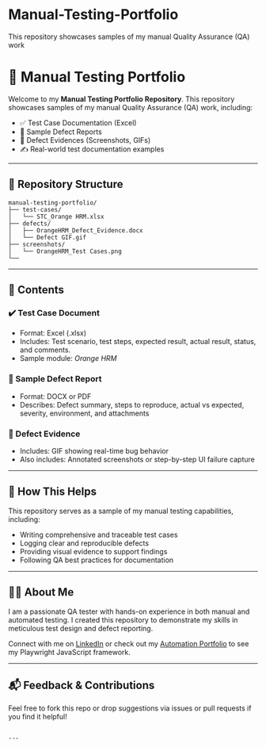 # Manual-Testing-Portfolio
This repository showcases samples of my manual Quality Assurance (QA) work


# 🧪 Manual Testing Portfolio

Welcome to my **Manual Testing Portfolio Repository**. This repository showcases samples of my manual Quality Assurance (QA) work, including:

- ✅ Test Case Documentation (Excel)
- 🐞 Sample Defect Reports
- 📎 Defect Evidences (Screenshots, GIFs)
- ✍️ Real-world test documentation examples

---

## 📂 Repository Structure

```
manual-testing-portfolio/
├── test-cases/
│   └── STC_Orange HRM.xlsx
├── defects/
│   ├── OrangeHRM_Defect_Evidence.docx
│   └── Defect GIF.gif
├── screenshots/
│   └── OrangeHRM_Test Cases.png
└──
```

---

## 🧾 Contents

### ✔️ Test Case Document

- Format: Excel (.xlsx)
- Includes: Test scenario, test steps, expected result, actual result, status, and comments.
- Sample module: *Orange HRM*

### 🐞 Sample Defect Report

- Format: DOCX or PDF
- Describes: Defect summary, steps to reproduce, actual vs expected, severity, environment, and attachments

### 📎 Defect Evidence

- Includes: GIF showing real-time bug behavior
- Also includes: Annotated screenshots or step-by-step UI failure capture

---

## 🚀 How This Helps

This repository serves as a sample of my manual testing capabilities, including:

- Writing comprehensive and traceable test cases
- Logging clear and reproducible defects
- Providing visual evidence to support findings
- Following QA best practices for documentation

---

## 👩‍💻 About Me

I am a passionate QA tester with hands-on experience in both manual and automated testing. I created this repository to demonstrate my skills in meticulous test design and defect reporting.

Connect with me on [LinkedIn](https://www.linkedin.com/) or check out my [Automation Portfolio](https://github.com/your-automation-repo) to see my Playwright JavaScript framework.

---

## 📬 Feedback & Contributions

Feel free to fork this repo or drop suggestions via issues or pull requests if you find it helpful!

```

---
